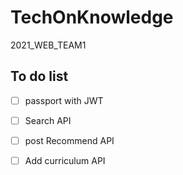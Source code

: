 # TechOnKnowledge

2021_WEB_TEAM1

## To do list

- [ ] passport with JWT
- [ ] Search API
- [ ] post Recommend API

- [ ] Add curriculum API
